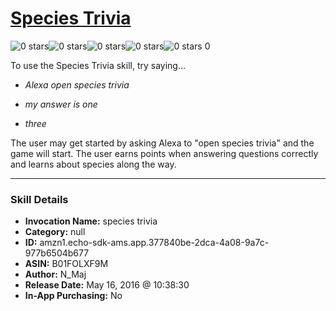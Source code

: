 # [Species  Trivia](http://alexa.amazon.com/#skills/amzn1.echo-sdk-ams.app.377840be-2dca-4a08-9a7c-977b6504b677)
![0 stars](../../images/ic_star_border_black_18dp_1x.png)![0 stars](../../images/ic_star_border_black_18dp_1x.png)![0 stars](../../images/ic_star_border_black_18dp_1x.png)![0 stars](../../images/ic_star_border_black_18dp_1x.png)![0 stars](../../images/ic_star_border_black_18dp_1x.png) 0

To use the Species  Trivia skill, try saying...

* *Alexa open species trivia*

* *my answer is one*

* *three*

The user may get started by asking Alexa to "open species trivia" and the game will start. The user earns points when answering questions correctly and learns about species along the way.

***

### Skill Details

* **Invocation Name:** species trivia
* **Category:** null
* **ID:** amzn1.echo-sdk-ams.app.377840be-2dca-4a08-9a7c-977b6504b677
* **ASIN:** B01FOLXF9M
* **Author:** N_Maj
* **Release Date:** May 16, 2016 @ 10:38:30
* **In-App Purchasing:** No
